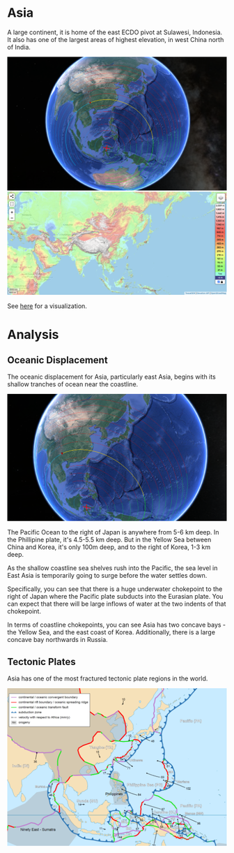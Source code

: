 # Asia

A large continent, it is home of the east ECDO pivot at Sulawesi, Indonesia. It also has one of the largest areas of highest elevation, in west China north of India.

![profile](img/profile.png "asia profile")
![as](img/asia-elevation.png "asia elevation")

See [here](https://github.com/sovrynn/ecdo/tree/master/6-LITERATURE/nobulart) for a visualization.

# Analysis

## Oceanic Displacement

The oceanic displacement for Asia, particularly east Asia, begins with its shallow tranches of ocean near the coastline.

![ocean](img/ocean.png "asia ocean")

The Pacific Ocean to the right of Japan is anywhere from 5-6 km deep. In the Phillipine plate, it's 4.5-5.5 km deep. But in the Yellow Sea between China and Korea, it's only 100m deep, and to the right of Korea, 1-3 km deep.

As the shallow coastline sea shelves rush into the Pacific, the sea level in East Asia is temporarily going to surge before the water settles down.

Specifically, you can see that there is a huge underwater chokepoint to the right of Japan where the Pacific plate subducts into the Eurasian plate. You can expect that there will be large inflows of water at the two indents of that chokepoint.

In terms of coastline chokepoints, you can see Asia has two concave bays - the Yellow Sea, and the east coast of Korea. Additionally, there is a large concave bay northwards in Russia.

## Tectonic Plates

Asia has one of the most fractured tectonic plate regions in the world.

![plates](img/plates.png "tectonic plate")